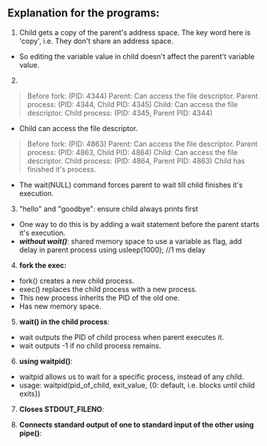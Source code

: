 ## Explanation for the programs:

1. Child gets a copy of the parent's address space. The key word here is 'copy', i.e. They don't share an address space. 
* So editing the variable value in child doesn't affect the parent't variable value.

2. 
> Before fork: (PID: 4344)
Parent: Can access the file descriptor.
Parent process: (PID: 4344, Child PID: 4345)
Child: Can access the file descriptor.
Child process: (PID: 4345, Parent PID: 4344)

* Child can access the file descriptor.


> Before fork: (PID: 4863)
Parent: Can access the file descriptor.
Parent process: (PID: 4863, Child PID: 4864)
Child: Can access the file descriptor.
Child process: (PID: 4864, Parent PID: 4863)
Child has finished it's process.

* The wait(NULL) command forces parent to wait till child finishes it's execution.

3. "hello" and "goodbye": ensure child always prints first
* One way to do this is by adding a wait statement before the parent starts it's execution.
* **_without wait()_**: shared memory space to use a variable as flag, add delay in parent process using usleep(1000); //1 ms delay

4. **fork the exec:**
* fork() creates a new child process.
* exec() replaces the child process with a new process.
* This new process inherits the PID of the old one.
* Has new memory space.

5. **wait() in the child process**:
* wait outputs the PID of child process when parent executes it.
* wait outputs -1 if no child process remains.

6. **using waitpid()**:
* waitpid allows us to wait for a specific process, instead of any child.
* usage: waitpid(pid_of_child, exit_value, {0: default, i.e. blocks until child exits}) 
7. **Closes STDOUT_FILENO**:


8. **Connects standard output of one to standard input of the other using pipe()**:
